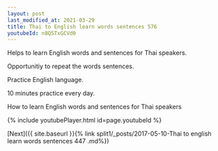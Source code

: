 ```yaml
---
layout: post
last_modified_at: 2021-03-29
title: Thai to English learn words sentences 576 
youtubeId: n8Q5TxGCVd0
---
```

 
 
Helps to learn English words and sentences for Thai speakers.

Opportunitiy to repeat the words sentences. 

Practice English language. 
 
10 minutes practice every day. 
 
How to learn English words and sentences for Thai speakers 
 
{% include youtubePlayer.html id=page.youtubeId %}
 
 
[Next]({{ site.baseurl }}{% link  split1/_posts/2017-05-10-Thai to english learn words sentences 447 .md%})
 
